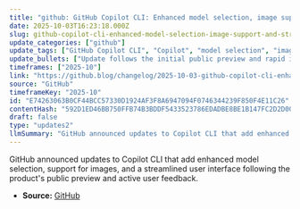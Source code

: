 ```yaml
---
title: "github: GitHub Copilot CLI: Enhanced model selection, image support, and streamlined UI"
date: 2025-10-03T16:23:18.000Z
slug: github-copilot-cli-enhanced-model-selection-image-support-and-streamlined-ui
update_categories: ["github"]
update_tags: ["GitHub Copilot CLI", "Copilot", "model selection", "image support", "UI", "product update"]
update_bullets: ["Update follows the initial public preview and rapid iteration driven by user engagement.", "Enhanced model selection — gives users more control over choosing Copilot models in the CLI.", "Image support — the CLI now handles images in relevant workflows (upload, display, or processing scenarios referenced by the announcement).", "Streamlined UI — interface improvements to simplify and speed common CLI interactions.", "Announcement posted on The GitHub Blog as part of ongoing product improvements."]
timeframes: ["2025-10"]
link: "https://github.blog/changelog/2025-10-03-github-copilot-cli-enhanced-model-selection-image-support-and-streamlined-ui"
source: "GitHub"
timeframeKey: "2025-10"
id: "E74263063B0CF44BCC57330D1924AF3F8A6947094F0746344239F850F4E11C26"
contentHash: "592D1ED46BB750FFB74B3BDDF5433523786EDADBE8BE1B147FC2D2D0037AF298"
draft: false
type: "updates2"
llmSummary: "GitHub announced updates to Copilot CLI that add enhanced model selection, support for images, and a streamlined user interface following the product's public preview and active user feedback."
---
```


GitHub announced updates to Copilot CLI that add enhanced model selection, support for images, and a streamlined user interface following the product's public preview and active user feedback.

- **Source:** [GitHub](https://github.blog/changelog/2025-10-03-github-copilot-cli-enhanced-model-selection-image-support-and-streamlined-ui)
